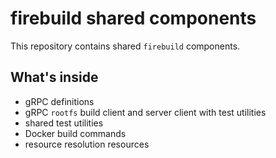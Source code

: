 # firebuild shared components

This repository contains shared `firebuild` components.

## What's inside

- gRPC definitions
- gRPC `rootfs` build client and server client with test utilities
- shared test utilities
- Docker build commands
- resource resolution resources